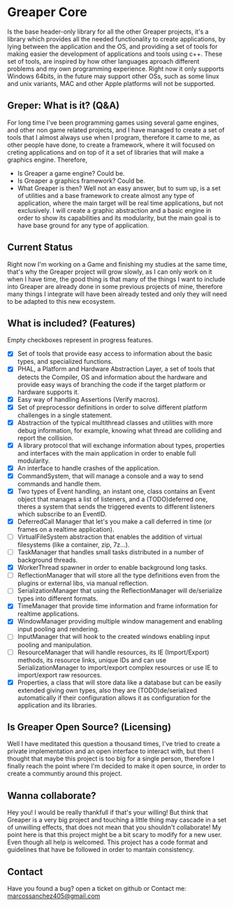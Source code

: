 # Greaper Core

Is the base header-only library for all the other Greaper projects, it's a library which provides all the needed functionality to create applications,
by lying between the application and the OS, and providing a set of tools for making easier the development of applications and tools using c++.
These set of tools, are inspired by how other languages aproach different problems and my own programming experience.
Right now it only supports Windows 64bits, in the future may support other OSs, such as some linux and unix variants, MAC and other Apple platforms will not be supported.

## Greper: What is it? (Q&A)

For long time I've been programming games using several game engines, and other non game related projects, and I have managed to create a set of tools that I almost always use when I program, therefore it came to me, as other people have done, to create a framework, where it will focused on creting applications and on top of it a set of libraries that will make a graphics engine. Therefore,

- Is Greaper a game engine?
  Could be.
- Is Greaper a graphics framework?
  Could be.
- What Greaper is then?
  Well not an easy answer, but to sum up, is a set of utilities and a base framework to create almost any type of application, where the main target will be real time applications, but not exclusively. I will create a graphic abstraction and a basic engine in order to show its capabilities and its modularity, but the main goal is to have base ground for any type of application.

## Current Status

Right now I'm working on a Game and finishing my studies at the same time, that's why the Greaper project will grow slowly, as I can only work on it when I have time, the good thing is that many of the things I want to include into Greaper are already done in some previous projects of mine, therefore many things I integrate will have been already tested and only they will need to be adapted to this new ecosystem.

## What is included? (Features)

Empty checkboxes represent in progress features.

* [X] Set of tools that provide easy access to information about the basic types, and specialized functions.
* [X] PHAL, a Platform and Hardware Abstraction Layer, a set of tools that detects the Compiler, OS and information about the hardware and provide easy ways of branching the code if the target platform or hardware supports it.
* [X] Easy way of handling Assertions (Verify macros).
* [X] Set of preprocessor definitions in order to solve different platform challenges in a single statement.
* [X] Abstraction of the typical multithread classes and utilities with more debug information, for example, knowing what thread are colliding and report the collision.
* [X] A library protocol that will exchange information about types, properties and interfaces with the main application in order to enable full modularity.
* [X] An interface to handle crashes of the application.
* [X] CommandSystem, that will manage a console and a way to send commands and handle them.
* [X] Two types of Event handling, an instant one, class contains an Event object that manages a list of listeners, and a (TODO)deferred one, theres a system that sends the triggered events to different listeners which subscribe to an EventID.
* [X] DeferredCall Manager that let's you make a call deferred in time (or frames on a realtime application).
* [ ] VirtualFileSystem abstraction that enables the addition of virtual filesystems (like a container, zip, 7z...).
* [ ] TaskManager that handles small tasks distributed in a number of background threads.
* [X] WorkerThread spawner in order to enable background long tasks.
* [ ] ReflectionManager that will store all the type definitions even from the plugins or external libs, via manual reflection.
* [ ] SerializationManager that using the ReflectionManager will de/serialize types into different formats.
* [X] TimeManager that provide time information and frame information for realtime applications.
* [X] WindowManager providing multiple window management and enabling input pooling and rendering.
* [ ] InputManager that will hook to the created windows enabling input pooling and manipulation.
* [ ] ResourceManager that will handle resources, its IE (Import/Export) methods, its resource links, unique IDs and can use SerializationManager to import/export complex resources or use IE to import/export raw resources.
* [X] Properties, a class that will store data like a database but can be easily extended giving own types, also they are (TODO)de/serialized automatically if their configuration allows it as configuration for the application and its libraries.

## Is Greaper Open Source? (Licensing)

Well I have meditated this question a thousand times, I've tried to create a private implementation and an open interface to interact with, but then I thought that maybe this project is too big for a single person, therefore I finally reach the point where I'm decided to make it open source, in order to create a communtiy around this project.

## Wanna collaborate?

Hey you! I would be really thankfull if that's your willing! But think that Greaper is a very big project and touching a little thing may cascade in a set of unwilling effects, that does not mean that you shouldn't collaborate! My point here is that this project might be a bit scary to modify for a new user. Even though all help is welcomed. This project has a code format and guidelines that have be followed in order to mantain consistency.

## Contact

Have you found a bug? open a ticket on github or
Contact me: marcossanchez405@gmail.com
